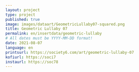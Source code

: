 ```yaml
---
layout: project
type: project
published: true
image: images/dataart/GeometricLullaby07-squared.png
title: Geometric Lullaby 07
permalink: en/insertdata/geometric-lullaby
# All dates must be YYYY-MM-DD format!
date: 2021-08-07
language: en
printsurl: https://society6.com/art/geometric-lullaby-07
kofiurl: https://soci7
instaurl: https://soc78
---
```

